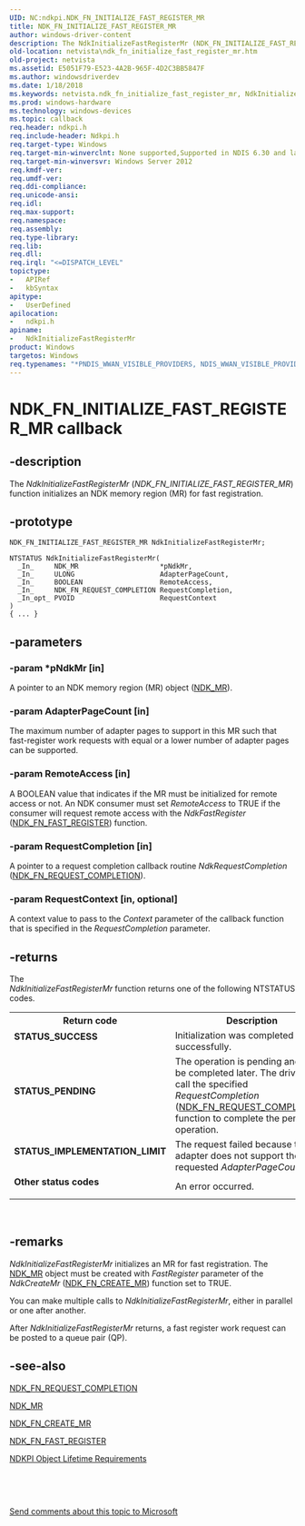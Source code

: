```yaml
---
UID: NC:ndkpi.NDK_FN_INITIALIZE_FAST_REGISTER_MR
title: NDK_FN_INITIALIZE_FAST_REGISTER_MR
author: windows-driver-content
description: The NdkInitializeFastRegisterMr (NDK_FN_INITIALIZE_FAST_REGISTER_MR) function initializes an NDK memory region (MR) for fast registration.
old-location: netvista\ndk_fn_initialize_fast_register_mr.htm
old-project: netvista
ms.assetid: E5051F79-E523-4A2B-965F-4D2C3BB5847F
ms.author: windowsdriverdev
ms.date: 1/18/2018
ms.keywords: netvista.ndk_fn_initialize_fast_register_mr, NdkInitializeFastRegisterMr callback function [Network Drivers Starting with Windows Vista], NdkInitializeFastRegisterMr, NDK_FN_INITIALIZE_FAST_REGISTER_MR, NDK_FN_INITIALIZE_FAST_REGISTER_MR, ndkpi/NdkInitializeFastRegisterMr
ms.prod: windows-hardware
ms.technology: windows-devices
ms.topic: callback
req.header: ndkpi.h
req.include-header: Ndkpi.h
req.target-type: Windows
req.target-min-winverclnt: None supported,Supported in NDIS 6.30 and later.
req.target-min-winversvr: Windows Server 2012
req.kmdf-ver: 
req.umdf-ver: 
req.ddi-compliance: 
req.unicode-ansi: 
req.idl: 
req.max-support: 
req.namespace: 
req.assembly: 
req.type-library: 
req.lib: 
req.dll: 
req.irql: "<=DISPATCH_LEVEL"
topictype:
-	APIRef
-	kbSyntax
apitype:
-	UserDefined
apilocation:
-	ndkpi.h
apiname:
-	NdkInitializeFastRegisterMr
product: Windows
targetos: Windows
req.typenames: "*PNDIS_WWAN_VISIBLE_PROVIDERS, NDIS_WWAN_VISIBLE_PROVIDERS"
---
```


# NDK_FN_INITIALIZE_FAST_REGISTER_MR callback


## -description


The <i>NdkInitializeFastRegisterMr</i> (<i>NDK_FN_INITIALIZE_FAST_REGISTER_MR</i>) function initializes an NDK memory region (MR) for fast registration.


## -prototype


````
NDK_FN_INITIALIZE_FAST_REGISTER_MR NdkInitializeFastRegisterMr;

NTSTATUS NdkInitializeFastRegisterMr(
  _In_     NDK_MR                    *pNdkMr,
  _In_     ULONG                     AdapterPageCount,
  _In_     BOOLEAN                   RemoteAccess,
  _In_     NDK_FN_REQUEST_COMPLETION RequestCompletion,
  _In_opt_ PVOID                     RequestContext
)
{ ... }
````


## -parameters




### -param *pNdkMr [in]

A pointer to an NDK memory region (MR) object
(<a href="..\ndkpi\ns-ndkpi-_ndk_mr.md">NDK_MR</a>).


### -param AdapterPageCount [in]

The maximum number of adapter pages to support in this MR such that fast-register work requests with equal or  a lower  number of adapter pages can be supported.


### -param RemoteAccess [in]

A BOOLEAN value that indicates if the MR must be initialized for remote access or not. An NDK consumer must set <i>RemoteAccess</i> to TRUE if the consumer will request remote access with  the <i>NdkFastRegister</i> (<a href="..\ndkpi\nc-ndkpi-ndk_fn_fast_register.md">NDK_FN_FAST_REGISTER</a>) function.


### -param RequestCompletion [in]

A pointer to a request completion callback routine <i>NdkRequestCompletion</i> (<a href="..\ndkpi\nc-ndkpi-ndk_fn_request_completion.md">NDK_FN_REQUEST_COMPLETION</a>).


### -param RequestContext [in, optional]

A context value to pass to the <i>Context</i> parameter of the  callback function that is specified in the <i>RequestCompletion</i> parameter.


## -returns



The  
     <i>NdkInitializeFastRegisterMr</i> function returns one of the following NTSTATUS codes.

<table>
<tr>
<th>Return code</th>
<th>Description</th>
</tr>
<tr>
<td width="40%">
<dl>
<dt><b>STATUS_SUCCESS</b></dt>
</dl>
</td>
<td width="60%">
Initialization was completed successfully.

</td>
</tr>
<tr>
<td width="40%">
<dl>
<dt><b>STATUS_PENDING</b></dt>
</dl>
</td>
<td width="60%">
 The operation is pending and will be completed later. The driver will call the specified <i>RequestCompletion</i> (<a href="..\ndkpi\nc-ndkpi-ndk_fn_request_completion.md">NDK_FN_REQUEST_COMPLETION</a>) function to complete the pending operation.
 

</td>
</tr>
<tr>
<td width="40%">
<dl>
<dt><b>STATUS_IMPLEMENTATION_LIMIT</b></dt>
</dl>
</td>
<td width="60%">
The request failed because the adapter does not support the requested <i>AdapterPageCount</i>.

</td>
</tr>
<tr>
<td width="40%">
<dl>
<dt><b>Other status codes</b></dt>
</dl>
</td>
<td width="60%">
An error occurred. 

</td>
</tr>
</table>
 




## -remarks



<i>NdkInitializeFastRegisterMr</i> initializes an MR for fast registration. The  <a href="..\ndkpi\ns-ndkpi-_ndk_mr.md">NDK_MR</a> object must be created with <i>FastRegister</i> parameter of the <i>NdkCreateMr</i> (<a href="..\ndkpi\nc-ndkpi-ndk_fn_create_mr.md">NDK_FN_CREATE_MR</a>) function set to TRUE.

You can make multiple calls to <i>NdkInitializeFastRegisterMr</i>, either in parallel or one after another.

After <i>NdkInitializeFastRegisterMr</i> returns, a fast register work request can be posted to a queue pair (QP).




## -see-also

<a href="..\ndkpi\nc-ndkpi-ndk_fn_request_completion.md">NDK_FN_REQUEST_COMPLETION</a>



<a href="..\ndkpi\ns-ndkpi-_ndk_mr.md">NDK_MR</a>



<a href="..\ndkpi\nc-ndkpi-ndk_fn_create_mr.md">NDK_FN_CREATE_MR</a>



<a href="..\ndkpi\nc-ndkpi-ndk_fn_fast_register.md">NDK_FN_FAST_REGISTER</a>



<a href="https://msdn.microsoft.com/94993523-D0D7-441E-B95C-417800840BAC">NDKPI Object Lifetime Requirements</a>



 

 

<a href="mailto:wsddocfb@microsoft.com?subject=Documentation%20feedback [netvista\netvista]:%20NDK_FN_INITIALIZE_FAST_REGISTER_MR callback function%20 RELEASE:%20(1/18/2018)&amp;body=%0A%0APRIVACY STATEMENT%0A%0AWe use your feedback to improve the documentation. We don't use your email address for any other purpose, and we'll remove your email address from our system after the issue that you're reporting is fixed. While we're working to fix this issue, we might send you an email message to ask for more info. Later, we might also send you an email message to let you know that we've addressed your feedback.%0A%0AFor more info about Microsoft's privacy policy, see http://privacy.microsoft.com/en-us/default.aspx." title="Send comments about this topic to Microsoft">Send comments about this topic to Microsoft</a>

